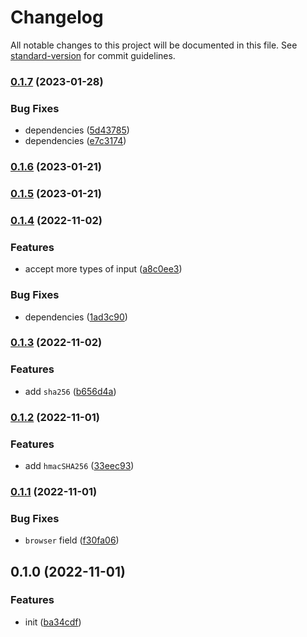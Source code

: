 # Changelog

All notable changes to this project will be documented in this file. See [standard-version](https://github.com/conventional-changelog/standard-version) for commit guidelines.

### [0.1.7](https://github.com/BlackGlory/extra-compatible/compare/v0.1.6...v0.1.7) (2023-01-28)


### Bug Fixes

* dependencies ([5d43785](https://github.com/BlackGlory/extra-compatible/commit/5d43785387dfb585e7ae1e003c3a42d24543ec0d))
* dependencies ([e7c3174](https://github.com/BlackGlory/extra-compatible/commit/e7c3174aa6e1daa896ebd4b6a1b9f480b7e9d57d))

### [0.1.6](https://github.com/BlackGlory/extra-compatible/compare/v0.1.5...v0.1.6) (2023-01-21)

### [0.1.5](https://github.com/BlackGlory/extra-compatible/compare/v0.1.4...v0.1.5) (2023-01-21)

### [0.1.4](https://github.com/BlackGlory/extra-compatible/compare/v0.1.3...v0.1.4) (2022-11-02)


### Features

* accept more types of input ([a8c0ee3](https://github.com/BlackGlory/extra-compatible/commit/a8c0ee38a1756f6691545d819b8b8ac5e8878a51))


### Bug Fixes

* dependencies ([1ad3c90](https://github.com/BlackGlory/extra-compatible/commit/1ad3c9077c56343b1f0f23f1c0db5c7ff27ccc93))

### [0.1.3](https://github.com/BlackGlory/extra-compatible/compare/v0.1.2...v0.1.3) (2022-11-02)


### Features

* add `sha256` ([b656d4a](https://github.com/BlackGlory/extra-compatible/commit/b656d4a790ac3d89623691d943cf96381f19b9a8))

### [0.1.2](https://github.com/BlackGlory/extra-compatible/compare/v0.1.1...v0.1.2) (2022-11-01)


### Features

* add `hmacSHA256` ([33eec93](https://github.com/BlackGlory/extra-compatible/commit/33eec9309c26bfcbe8b859ddd8f11f67c5f44c05))

### [0.1.1](https://github.com/BlackGlory/extra-compatible/compare/v0.1.0...v0.1.1) (2022-11-01)


### Bug Fixes

* `browser` field ([f30fa06](https://github.com/BlackGlory/extra-compatible/commit/f30fa0697fc5763de7ecb3ea60fd7f39adaba4ec))

## 0.1.0 (2022-11-01)


### Features

* init ([ba34cdf](https://github.com/BlackGlory/extra-compatible/commit/ba34cdfd74e898f3cf230e39a1a1d1680cc3cd2a))
